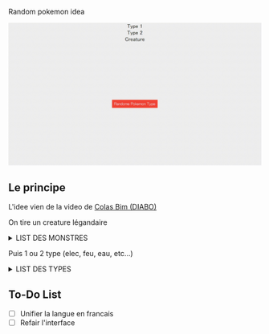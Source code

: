 Random pokemon idea

![](https://github.com/MrRoiPanda/Random-Pokemon-Idea/blob/fc4d9e37389c74f8eb85e77eb5c1f9e27dcbbf01/gui.gif)

## Le principe
L'idee vien de la video de [Colas Bim (DIABO)](https://youtu.be/xvrL8h4VLbs)

On tire un creature légandaire

<details>
    <summary>LIST DES MONSTRES</summary>
    <p>
        - Typhons
        - Harpies
        - Gorgones
        - Érinye
        - Scylla
        - Chimères
        - Centaures 
        - Wendigos 
        - Guivres
        - Goules
        - Béhémot
        - Banshee
        - Rokh
        - Jiangshi
        - Leprechaun
        - Kraken
        - Wyvernes
        - Mandragore
        - Cocatrix
        - Phénix
        - Mimic
        - Slimes
        - Liches
        - Licorne
        - Sphinx
        - Golem
        - Manticore
        - Nagas
        - Inugami
    </p>
</details>

Puis 1 ou 2 type (elec, feu, eau, etc...)

<details>
    <summary>LIST DES TYPES</summary>
    <p>
        - Normal
        - Fire
        - Water
        - Grass
        - Flying
        - Fighting
        - Poison
        - Electric
        - Ground
        - Rock
        - Psychic
        - Ice
        - Bug
        - Ghost
        - Steel
        - Dragon
        - Dark
        - Fairy
    </p>
</details>

## To-Do List

-[ ] Unifier la langue en francais
-[ ] Refair l'interface